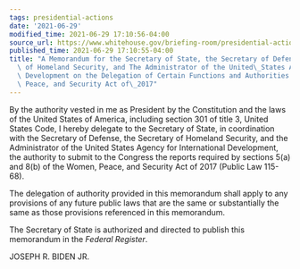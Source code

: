 ```yaml
---
tags: presidential-actions
date: '2021-06-29'
modified_time: 2021-06-29 17:10:56-04:00
source_url: https://www.whitehouse.gov/briefing-room/presidential-actions/2021/06/29/a-memorandum-for-the-secretary-of-state-the-secretary-of-defense-the-secretary-of-homeland-security-and-the-administrator-of-the-united-states-agency-for-international-development-on-the-delegation/
published_time: 2021-06-29 17:10:55-04:00
title: "A Memorandum for the Secretary of State, the Secretary of Defense, the Secretary\
  \ of Homeland Security, and The Administrator of the United\_States Agency for International\
  \ Development on the Delegation of Certain Functions and Authorities Under the Women,\
  \ Peace, and Security Act of\_2017"
---
```

 
By the authority vested in me as President by the Constitution and the
laws of the United States of America, including section 301 of title 3,
United States Code, I hereby delegate to the Secretary of State, in
coordination with the Secretary of Defense, the Secretary of Homeland
Security, and the Administrator of the United States Agency for
International Development, the authority to submit to the Congress the
reports required by sections 5(a) and 8(b) of the Women, Peace, and
Security Act of 2017 (Public Law 115-68).  
  
The delegation of authority provided in this memorandum shall apply to
any provisions of any future public laws that are the same or
substantially the same as those provisions referenced in this
memorandum.  
  
The Secretary of State is authorized and directed to publish this
memorandum in the *Federal Register*.

JOSEPH R. BIDEN JR.
